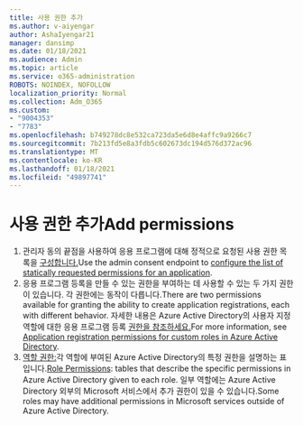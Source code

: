 ```yaml
---
title: 사용 권한 추가
ms.author: v-aiyengar
author: AshaIyengar21
manager: dansimp
ms.date: 01/18/2021
ms.audience: Admin
ms.topic: article
ms.service: o365-administration
ROBOTS: NOINDEX, NOFOLLOW
localization_priority: Normal
ms.collection: Adm_O365
ms.custom:
- "9004353"
- "7783"
ms.openlocfilehash: b749278dc8e532ca723da5e6d8e4affc9a9266c7
ms.sourcegitcommit: 7b213fd5e8a3fdb5c602673dc194d576d372ac96
ms.translationtype: MT
ms.contentlocale: ko-KR
ms.lasthandoff: 01/18/2021
ms.locfileid: "49897741"
---
```

# <a name="add-permissions"></a><span data-ttu-id="e994f-102">사용 권한 추가</span><span class="sxs-lookup"><span data-stu-id="e994f-102">Add permissions</span></span>

1. <span data-ttu-id="e994f-103">관리자 동의 끝점을 사용하여 응용 프로그램에 대해 정적으로 요청된 사용 권한 목록을 [구성합니다.](https://docs.microsoft.com/azure/active-directory/develop/v2-permissions-and-consent#to-configure-the-list-of-statically-requested-permissions-for-an-application)</span><span class="sxs-lookup"><span data-stu-id="e994f-103">Use the admin consent endpoint to [configure the list of statically requested permissions for an application](https://docs.microsoft.com/azure/active-directory/develop/v2-permissions-and-consent#to-configure-the-list-of-statically-requested-permissions-for-an-application).</span></span>
1. <span data-ttu-id="e994f-104">응용 프로그램 등록을 만들 수 있는 권한을 부여하는 데 사용할 수 있는 두 가지 권한이 있습니다. 각 권한에는 동작이 다릅니다.</span><span class="sxs-lookup"><span data-stu-id="e994f-104">There are two permissions available for granting the ability to create application registrations, each with different behavior.</span></span> <span data-ttu-id="e994f-105">자세한 내용은 Azure Active Directory의 사용자 지정 역할에 대한 응용 프로그램 등록 [권한을 참조하세요.](https://docs.microsoft.com/azure/active-directory/roles/custom-available-permissions)</span><span class="sxs-lookup"><span data-stu-id="e994f-105">For more information, see [Application registration permissions for custom roles in Azure Active Directory](https://docs.microsoft.com/azure/active-directory/roles/custom-available-permissions).</span></span>
1. <span data-ttu-id="e994f-106">[역할 권한:](https://docs.microsoft.com/azure/active-directory/roles/permissions-reference#role-permissions)각 역할에 부여된 Azure Active Directory의 특정 권한을 설명하는 표입니다.</span><span class="sxs-lookup"><span data-stu-id="e994f-106">[Role Permissions](https://docs.microsoft.com/azure/active-directory/roles/permissions-reference#role-permissions): tables that describe the specific permissions in Azure Active Directory given to each role.</span></span> <span data-ttu-id="e994f-107">일부 역할에는 Azure Active Directory 외부의 Microsoft 서비스에서 추가 권한이 있을 수 있습니다.</span><span class="sxs-lookup"><span data-stu-id="e994f-107">Some roles may have additional permissions in Microsoft services outside of Azure Active Directory.</span></span>
